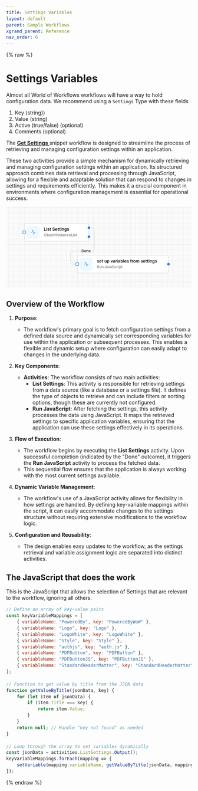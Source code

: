 ```yaml
---
title: Settings Variables  
layout: default
parent: Sample Workflows
xgrand_parent: Reference
nav_order: 6
---
```

{% raw %}

# Settings Variables

Almost all World of Workflows workflows will have a way to hold configuration data.  We recommend using a `Settings` Type with these fields 

1. Key (string)) 
2. Value (string)
3. Active (true/false) (optional)
4. Comments (optional)

The <a href="./get-settings.json" download>**Get Settings** </a> snippet workflow is designed to streamline the process of retrieving and managing configuration settings within an application. 

These two activities provide a simple mechanism for dynamically retrieving and managing configuration settings within an application. Its structured approach combines data retrieval and processing through JavaScript, allowing for a flexible and adaptable solution that can respond to changes in settings and requirements efficiently. This makes it a crucial component in environments where configuration management is essential for operational success.

![getHistory](../images/2024-09-30-08-30-43.png)

## Overview of the Workflow

1. **Purpose**:
   - The workflow's primary goal is to fetch configuration settings from a defined data source and dynamically set corresponding variables for use within the application or subsequent processes. This enables a flexible and dynamic setup where configuration can easily adapt to changes in the underlying data.

2. **Key Components**:
   - **Activities**: The workflow consists of two main activities:
     - **List Settings**: This activity is responsible for retrieving settings from a data source (like a database or a settings file). It defines the type of objects to retrieve and can include filters or sorting options, though these are currently not configured.
     - **Run JavaScript**: After fetching the settings, this activity processes the data using JavaScript. It maps the retrieved settings to specific application variables, ensuring that the application can use these settings effectively in its operations.

3. **Flow of Execution**:
   - The workflow begins by executing the **List Settings** activity. Upon successful completion (indicated by the "Done" outcome), it triggers the **Run JavaScript** activity to process the fetched data.
   - This sequential flow ensures that the application is always working with the most current settings available.

4. **Dynamic Variable Management**:
   - The workflow's use of a JavaScript activity allows for flexibility in how settings are handled. By defining key-variable mappings within the script, it can easily accommodate changes to the settings structure without requiring extensive modifications to the workflow logic.

5. **Configuration and Reusability**:
   - The design enables easy updates to the workflow, as the settings retrieval and variable assignment logic are separated into distinct activities.

## The JavaScript that does the work

This is the JavaScript that allows the selection of Settings that are relevant to the workflow, ignoring all others.

```js
// Define an array of key-value pairs
const keyVariableMappings = [
    { variableName: "PoweredBy", key: "PoweredByWoW" },
    { variableName: "Logo", key: "Logo" },
    { variableName: "LogoWhite", key: "LogoWhite" },
    { variableName: "Style", key: "Style" },
    { variableName: "authjs", key: "auth.js" },
    { variableName: "PDFButton", key: "PDFButton" },
    { variableName: "PDFButtonJS", key: "PDFButtonJS" },
    { variableName: "StandardHeaderMatter", key: "StandardHeaderMatter" }
];

// Function to get value by title from the JSON data
function getValueByTitle(jsonData, key) {
    for (let item of jsonData) {
        if (item.Title === key) {
            return item.Value;
        }
    }
    return null; // Handle "key not found" as needed
}

// Loop through the array to set variables dynamically
const jsonData = activities.ListSettings.Output();
keyVariableMappings.forEach(mapping => {
    setVariable(mapping.variableName, getValueByTitle(jsonData, mapping.key));
});

```

{% endraw %}